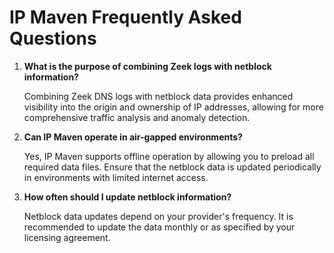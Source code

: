 # IP Maven Frequently Asked Questions

1. **What is the purpose of combining Zeek logs with netblock information?**

    Combining Zeek DNS logs with netblock data provides enhanced visibility into the origin and ownership of IP addresses, allowing for more comprehensive traffic analysis and anomaly detection.

2. **Can IP Maven operate in air-gapped environments?**

    Yes, IP Maven supports offline operation by allowing you to preload all required data files. Ensure that the netblock data is updated periodically in environments with limited internet access.

3. **How often should I update netblock information?**

    Netblock data updates depend on your provider's frequency. It is recommended to update the data monthly or as specified by your licensing agreement.